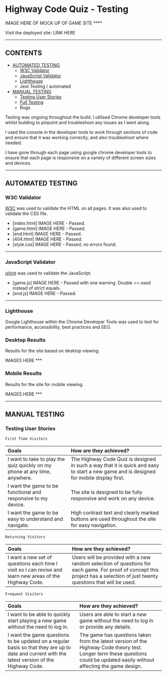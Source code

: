 # Highway Code Quiz -  Testing

IMAGE HERE OF MOCK UP OF GAME SITE ****

Visit the deployed site: LINK HERE

- - -

## CONTENTS

* [AUTOMATED TESTING](#AUTOMATED-TESTING)
    * [W3C Validator](#W3C-Validator)
    * [JavaScript Validator](#JavaScript-Validator)
    * [Lighthouse](#Lighthouse)
    * Jest Testing / automated 
* [MANUAL TESTING](#MANUAL-TESTING)
    * [Testing User Stories](#Testing-User-Stories)
    * [Full Testing](#Full-Testing)
    * Bugs 

Testing was ongoing throughout the build. I utilised Chrome developer tools whilst building to pinpoint and troubleshoot any issues as I went along.

I used the console in the developer tools to work through sections of code and ensure that it was working correctly, and also troubleshoot where needed.

I have gone through each page using google chrome developer tools to ensure that each page is responsive on a variety of different screen sizes and devices.

---

## AUTOMATED TESTING

### W3C Validator

[W3C](https://validator.w3.org/) was used to validate the HTML on all pages. It was also used to validate the CSS file.

* [index.html] IMAGE HERE - Passed.
* [game.html] IMAGE HERE - Passed.
* [end.html] IMAGE HERE - Passed.
* [404.html] IMAGE HERE - Passed.
* [style.css] IMAGE HERE - Passed, no errors found.

---

### JavaScript Validator

[jshint](https://jshint.com/) was used to validate the JavaScript.

* [game.js] IMAGE HERE - Passed with one warning. Double == used instead of strict equals. 
* [end.js] IMAGE HERE - Passed.

---

### Lighthouse

Google Lighthouse within the Chrome Developer Tools was used to test for performance, accessibility, best practices and SEO.

### Desktop Results

Results for the site based on desktop viewing.

IMAGES HERE ***

### Mobile Results

Results for the site for mobile viewing. 

IMAGES HERE ***

---

## MANUAL TESTING

### Testing User Stories

`First Time Visitors`

| Goals | How are they achieved?                                                                                                                  |
| :--- |:----------------------------------------------------------------------------------------------------------------------------------------|
| I want to take to play the quiz quickly on my phone at any time, anywhere. | The Highway Code Quiz is designed in such a way that it is quick and easy to start a new game and is designed for mobile display first. |
| I want the game to be functional and responsive to my device. | The site is designed to be fully responsive and work on any device.                                                                     |
| I want the game to be easy to understand and navigate. | High contrast text and clearly marked buttons are used throughout the site for easy navigation.                                         |

`Returning Visitors`

|  Goals | How are they achieved?                                                                                                                                                       |
| :--- |:-----------------------------------------------------------------------------------------------------------------------------------------------------------------------------|
| I want a new set of questions each time I visit so I can revise and learn new areas of the Highway Code. | Users will be provided with a new random selection of questions for each game. For proof of concept this project has a selection of just twenty questions that will be used. |

`Frequent Visitors`

| Goals | How are they achieved?                                                                                                                                                       |
| :--- |:-----------------------------------------------------------------------------------------------------------------------------------------------------------------------------|
| I want to be able to quickly start playing a new game without the need to log in. | Users are able to start a new game without the need to log in or provide any details.                                                                                        |
| I want the game questions to be updated on a regular basis so that they are up to date and current with the latest version of the Highway Code. | The game has questions taken from the latest version of the Highway Code theory test. Longer term these questions could be updated easily without affecting the game design. |

